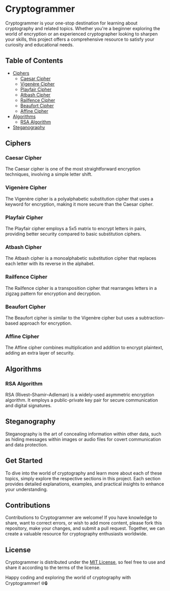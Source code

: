 # Cryptogrammer

Cryptogrammer is your one-stop destination for learning about cryptography and related topics. Whether you're a beginner exploring the world of encryption or an experienced cryptographer looking to sharpen your skills, this project offers a comprehensive resource to satisfy your curiosity and educational needs.

## Table of Contents

- [Ciphers](#ciphers)
  - [Caesar Cipher](#caesar-cipher)
  - [Vigenère Cipher](#vigenère-cipher)
  - [Playfair Cipher](#playfair-cipher)
  - [Atbash Cipher](#atbash-cipher)
  - [Railfence Cipher](#railfence-cipher)
  - [Beaufort Cipher](#beaufort-cipher)
  - [Affine Cipher](#affine-cipher)
- [Algorithms](#algorithms)
  - [RSA Algorithm](#rsa-algorithm)
- [Steganography](#steganography)

## Ciphers

### Caesar Cipher

The Caesar cipher is one of the most straightforward encryption techniques, involving a simple letter shift.

### Vigenère Cipher

The Vigenère cipher is a polyalphabetic substitution cipher that uses a keyword for encryption, making it more secure than the Caesar cipher.

### Playfair Cipher

The Playfair cipher employs a 5x5 matrix to encrypt letters in pairs, providing better security compared to basic substitution ciphers.

### Atbash Cipher

The Atbash cipher is a monoalphabetic substitution cipher that replaces each letter with its reverse in the alphabet.

### Railfence Cipher

The Railfence cipher is a transposition cipher that rearranges letters in a zigzag pattern for encryption and decryption.

### Beaufort Cipher

The Beaufort cipher is similar to the Vigenère cipher but uses a subtraction-based approach for encryption.

### Affine Cipher

The Affine cipher combines multiplication and addition to encrypt plaintext, adding an extra layer of security.

## Algorithms

### RSA Algorithm

RSA (Rivest–Shamir–Adleman) is a widely-used asymmetric encryption algorithm. It employs a public-private key pair for secure communication and digital signatures.

## Steganography

Steganography is the art of concealing information within other data, such as hiding messages within images or audio files for covert communication and data protection.

## Get Started

To dive into the world of cryptography and learn more about each of these topics, simply explore the respective sections in this project. Each section provides detailed explanations, examples, and practical insights to enhance your understanding.

## Contributions

Contributions to Cryptogrammer are welcome! If you have knowledge to share, want to correct errors, or wish to add more content, please fork this repository, make your changes, and submit a pull request. Together, we can create a valuable resource for cryptography enthusiasts worldwide.

## License

Cryptogrammer is distributed under the [MIT License](LICENSE), so feel free to use and share it according to the terms of the license.

Happy coding and exploring the world of cryptography with Cryptogrammer! 🌐🔒
